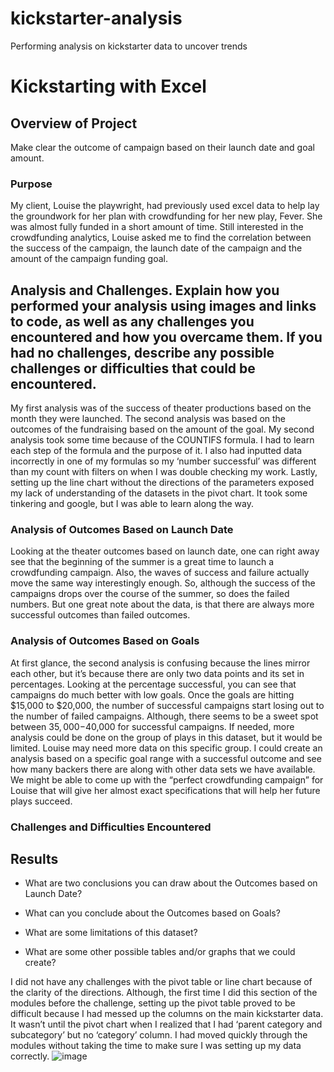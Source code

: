 # kickstarter-analysis
Performing analysis on kickstarter data to uncover trends
# Kickstarting with Excel

## Overview of Project

Make clear the outcome of campaign based on their launch date and goal amount.

### Purpose

My client, Louise the playwright, had previously used excel data to help lay the groundwork for her plan with crowdfunding for her new play, Fever. She was almost fully funded in a short amount of time. Still interested in the crowdfunding analytics, Louise asked me to find the correlation between the success of the campaign, the launch date of the campaign and the amount of the campaign funding goal. 

## Analysis and Challenges. Explain how you performed your analysis using images and links to code, as well as any challenges you encountered and how you overcame them. If you had no challenges, describe any possible challenges or difficulties that could be encountered.

My first analysis was of the success of theater productions based on the month they were launched. The second analysis was based on the outcomes of the fundraising based on the amount of the goal. My second analysis took some time because of the COUNTIFS formula. I had to learn each step of the formula and the purpose of it. I also had inputted data incorrectly in one of my formulas so my ‘number successful’ was different than my count with filters on when I was double checking my work. Lastly, setting up the line chart without the directions of the parameters exposed my lack of understanding of the datasets in the pivot chart. It took some tinkering and google, but I was able to learn along the way.

### Analysis of Outcomes Based on Launch Date

Looking at the theater outcomes based on launch date, one can right away see that the beginning of the summer is a great time to launch a crowdfunding campaign. Also, the waves of success and failure actually move the same way interestingly enough. So, although the success of the campaigns drops over the course of the summer, so does the failed numbers. But one great note about the data, is that there are always more successful outcomes than failed outcomes. 


### Analysis of Outcomes Based on Goals

At first glance, the second analysis is confusing because the lines mirror each other, but it’s because there are only two data points and its set in percentages. Looking at the percentage successful, you can see that campaigns do much better with low goals. Once the goals are hitting $15,000 to $20,000, the number of successful campaigns start losing out to the number of failed campaigns. Although, there seems to be a sweet spot between $35,000-$40,000 for successful campaigns. If needed, more analysis could be done on the group of plays in this dataset, but it would be limited. Louise may need more data on this specific group. I could create an analysis based on a specific goal range with a successful outcome and see how many backers there are along with other data sets we have available. We might be able to come up with the “perfect crowdfunding campaign” for Louise that will give her almost exact specifications that will help her future plays succeed.

### Challenges and Difficulties Encountered

## Results

- What are two conclusions you can draw about the Outcomes based on Launch Date?

- What can you conclude about the Outcomes based on Goals?

- What are some limitations of this dataset?

- What are some other possible tables and/or graphs that we could create?


I did not have any challenges with the pivot table or line chart because of the clarity of the directions. Although, the first time I did this section of the modules before the challenge, setting up the pivot table proved to be difficult because I had messed up the columns on the main kickstarter data. It wasn’t until the pivot chart when I realized that I had ‘parent category and subcategory’ but no ‘category’ column. I had moved quickly through the modules without taking the time to make sure I was setting up my data correctly.
![image](https://user-images.githubusercontent.com/98489681/155787578-83088989-699c-46b7-9ec7-efed9cd422b9.png)
